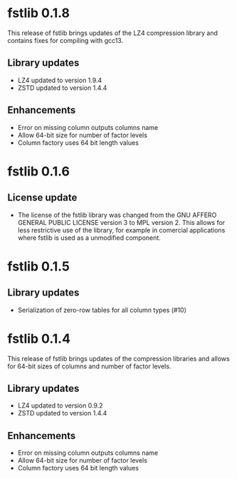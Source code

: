 
# fstlib 0.1.8

This release of fstlib brings updates of the LZ4 compression library and contains fixes for compiling with gcc13.

## Library updates

* LZ4 updated to version 1.9.4
* ZSTD updated to version 1.4.4

## Enhancements

* Error on missing column outputs columns name
* Allow 64-bit size for number of factor levels
* Column factory uses 64 bit length values


# fstlib 0.1.6

## License update

* The license of the fstlib library was changed from the GNU AFFERO GENERAL PUBLIC LICENSE version 3 to MPL version 2.
This allows for less restrictive use of the library, for example in comercial applications where fstlib is used as a unmodified component.


# fstlib 0.1.5

## Library updates

* Serialization of zero-row tables for all column types (#10)


# fstlib 0.1.4

This release of fstlib brings updates of the compression libraries and allows for 64-bit sizes of
columns and number of factor levels.

## Library updates

* LZ4 updated to version 0.9.2
* ZSTD updated to version 1.4.4

## Enhancements

* Error on missing column outputs columns name
* Allow 64-bit size for number of factor levels
* Column factory uses 64 bit length values
